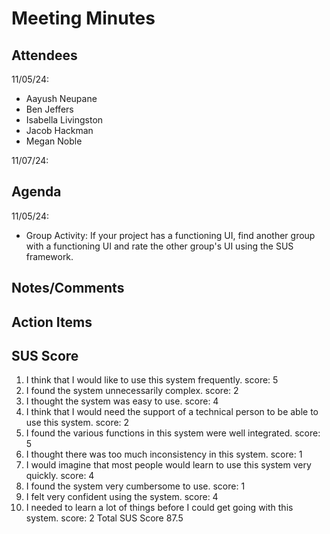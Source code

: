 # Meeting Minutes

##  Attendees

11/05/24:
* Aayush Neupane
* Ben Jeffers
* Isabella Livingston
* Jacob Hackman
* Megan Noble

11/07/24:


##  Agenda
11/05/24:
- Group Activity: If your project has a functioning UI,
find another group with a functioning UI and rate the other group's UI using the SUS framework.


##  Notes/Comments


##  Action Items

## SUS Score
1. I think that I would like to use this system frequently.
    score: 5
2. I found the system unnecessarily complex. 
    score: 2
3. I thought the system was easy to use. 
    score: 4
4. I think that I would need the support of a technical person to be able to use this system. 
    score: 2
5. I found the various functions in this system were well integrated. 
    score: 5
6. I thought there was too much inconsistency in this system. 
    score: 1
7. I would imagine that most people would learn to use this system very quickly. 
    score: 4
8. I found the system very cumbersome to use. 
    score: 1
9. I felt very confident using the system. 
    score: 4
10. I needed to learn a lot of things before I could get going with this system.
    score: 2
Total SUS Score 87.5
